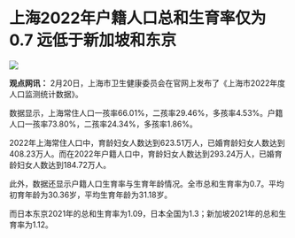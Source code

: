 # 上海2022年户籍人口总和生育率仅为0.7 远低于新加坡和东京

![](https://inews.gtimg.com/newsapp_bt/0/15062575575/1000)

**观点网讯：** 2月20日，上海市卫生健康委员会在官网上发布了《上海市2022年度人口监测统计数据》。

数据显示，上海常住人口一孩率66.01%，二孩率29.46%，多孩率4.53%。户籍人口一孩率73.80%，二孩率24.34%，多孩率1.86%。

2022年上海常住人口中，育龄妇女人数达到623.51万人，已婚育龄妇女人数达到408.23万人。而在2022年户籍人口中，育龄妇女人数达到293.24万人，已婚育龄妇女人数达到184.72万人。

此外，数据还显示户籍人口生育率与生育年龄情况。全市总和生育率为0.7。平均初育年龄为30.36岁，平均生育年龄为31.18岁。

而日本东京2021年的总和生育率为1.09，日本全国为1.3；新加坡2021年的总和生育率为1.12。

